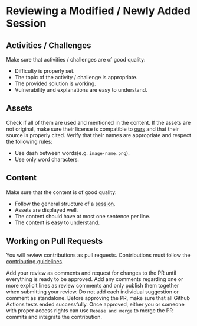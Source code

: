 # Reviewing a Modified / Newly Added Session

## Activities / Challenges

Make sure that activities / challenges are of good quality:

- Difficulty is properly set.
- The topic of the activity / challenge is appropriate.
- The provided solution is working.
- Vulnerability and explanations are easy to understand.

## Assets

Check if all of them are used and mentioned in the content.
If the assets are not original, make sure their license is compatible to [ours](./COPYING.md) and that their source is properly cited.
Verify that their names are appropriate and respect the following rules:

- Use dash between words(e.g. `image-name.png`).
- Use only word characters.

## Content

Make sure that the content is of good quality:

- Follow the general structure of a [session](session-name-1/README.md).
- Assets are displayed well.
- The content should have at most one sentence per line.
- The content is easy to understand.

## Working on Pull Requests

You will review contributions as pull requests.
Contributions must follow the [contributing guidelines](CONTRIBUTING.md).

Add your review as comments and request for changes to the PR until everything is ready to be approved.
Add any comments regarding one or more explicit lines as review comments and only publish them together when submitting your review.
Do not add each individual suggestion or comment as standalone.
Before approving the PR, make sure that all Github Actions tests ended successfully.
Once approved, either you or someone with proper access rights can use `Rebase and merge` to merge the PR commits and integrate the contribution.
